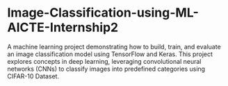 # Image-Classification-using-ML-AICTE-Internship2
A machine learning project demonstrating how to build, train, and evaluate an image classification model using TensorFlow and Keras. This project explores concepts in deep learning, leveraging convolutional neural networks (CNNs) to classify images into predefined categories using CIFAR-10 Dataset.
